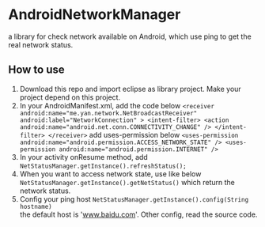 # AndroidNetworkManager
a library for check network available on Android, which use ping to get the real network status.

How to use
---
1. Download this repo and import eclipse as library project. Make your project depend on this project.
2. In your AndroidManifest.xml, add the code below
    `<receiver   
			android:name="me.yan.network.NetBroadcastReceiver"
            android:label="NetworkConnection" >
            <intent-filter>
                <action android:name="android.net.conn.CONNECTIVITY_CHANGE" />
            </intent-filter>
    </receiver>`
  add uses-permission below
	`<uses-permission android:name="android.permission.ACCESS_NETWORK_STATE" />
    <uses-permission android:name="android.permission.INTERNET" />`  
3. In your activity onResume method, add 
   `NetStatusManager.getInstance().refreshStatus();`
4. When you want to access network state, use like below
	`NetStatusManager.getInstance().getNetStatus()`  	which return the network status.
5. Config your ping host
   `NetStatusManager.getInstance().config(String hostname)`  
	the default host is 'www.baidu.com'. Other config, read the source code.

